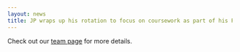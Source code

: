 ```yaml
---
layout: news
title: JP wraps up his rotation to focus on coursework as part of his PhD. Best of luck in your future pursuits JP!
---
```


Check out our <a href="/team">team page</a> for more details.